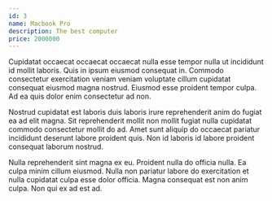 ```yaml
---
id: 3
name: Macbook Pro
description: The best computer
price: 2000000
---
```


Cupidatat occaecat occaecat occaecat nulla esse tempor nulla ut incididunt id mollit laboris. Quis in ipsum eiusmod consequat in. Commodo consectetur exercitation veniam veniam voluptate cillum cupidatat consequat eiusmod magna nostrud. Eiusmod esse proident tempor culpa. Ad ea quis dolor enim consectetur ad non.

Nostrud cupidatat est laboris duis laboris irure reprehenderit anim do fugiat ea ad elit magna. Sit reprehenderit mollit non mollit fugiat nulla cupidatat commodo consectetur mollit do ad. Amet sunt aliquip do occaecat pariatur incididunt deserunt labore proident quis. Non id laboris id labore proident consequat laborum nostrud.

Nulla reprehenderit sint magna ex eu. Proident nulla do officia nulla. Ea culpa minim cillum eiusmod. Nulla non pariatur labore do exercitation et nulla cupidatat culpa esse dolor officia. Magna consequat est non anim culpa. Non qui ex ad est ad.
